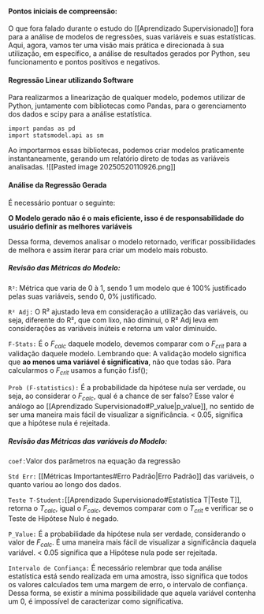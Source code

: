 #### Pontos iniciais de compreensão:
O que fora falado durante o estudo do [[Aprendizado Supervisionado]] fora para a análise de modelos de regressões, suas variáveis e suas estatísticas. 
Aqui, agora, vamos ter uma visão mais prática e direcionada à sua utilização, em específico, a análise de resultados gerados por Python, seu funcionamento e pontos positivos e negativos.

#### Regressão Linear utilizando Software
Para realizarmos a linearização de qualquer modelo, podemos utilizar de Python, juntamente com bibliotecas como Pandas, para o gerenciamento dos dados e scipy para a análise estatística.

	import pandas as pd
	import statsmodel.api as sm

Ao importarmos essas bibliotecas, podemos criar modelos praticamente instantaneamente, gerando um relatório direto de todas as variáveis analisadas.
![[Pasted image 20250520110926.png]]

#### Análise da Regressão Gerada
É necessário pontuar o seguinte:

**O Modelo gerado não é o mais eficiente, isso é de responsabilidade do usuário definir as melhores variáveis**

Dessa forma, devemos analisar o modelo retornado, verificar possibilidades de melhora e assim iterar para criar um modelo mais robusto.
##### Revisão das Métricas do Modelo:
`R²`: Métrica que varia de 0 à 1, sendo 1 um modelo que é 100% justificado pelas suas variáveis, sendo 0, 0% justificado.

`R² Adj:` O R² ajustado leva em consideração a utilização das variáveis, ou seja, diferente do R², que com lixo, não diminui, o R² Adj leva em considerações as variáveis inúteis e retorna um valor diminuído.

`F-Stats:` É o $F_{calc}$ daquele modelo, devemos comparar com o $F_{crit}$ para a validação daquele modelo. 
	Lembrando que: A validação modelo significa que **ao menos uma variável é significativa**, não que todas são.
	Para calcularmos o $F_{crit}$ usamos a função f.isf();

`Prob (F-statistics):` É a probabilidade da hipótese nula ser verdade, ou seja, ao considerar o $F_{calc}$, qual é a chance de ser falso? 
	Esse valor é análogo ao [[Aprendizado Supervisionado#P_value|p_value]], no sentido de ser uma maneira mais fácil de visualizar a significância.
	< 0.05, significa que a hipótese nula é rejeitada.

##### Revisão das Métricas das variáveis do Modelo:
`coef:`Valor dos parâmetros na equação da regressão

`Std Err:` [[Métricas Importantes#Erro Padrão|Erro Padrão]] das variáveis, o quanto variou ao longo dos dados.

`Teste T-Student:`[[Aprendizado Supervisionado#Estatística T|Teste T]], retorna o $T_{calc}$, igual o $F_{calc}$, devemos comparar com o $T_{crit}$ e verificar se o Teste de Hipótese Nulo é negado.

`P_Value:` É a probabilidade da hipótese nula ser verdade, considerando o valor de $F_{calc}$.
	É uma maneira mais fácil de visualizar a significância daquela variável.
	< 0.05 significa que a Hipótese nula pode ser rejeitada.

`Intervalo de Confiança:` É necessário relembrar que toda análise estatística está sendo realizada em uma amostra, isso significa que todos os valores calculados tem uma margem de erro, o intervalo de confiança. Dessa forma, se existir a mínima possibilidade que aquela variável contenha um 0, é impossível de caracterizar como significativa.
